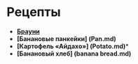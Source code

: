 # Рецепты

- **[Брауни](brownie.md)**
- **[Банановые панкейки] (Pan.md)**
- **[Картофель «Айдахо»] (Potato.md)***
- **[Банановый хлеб] (banana bread.md)**